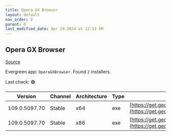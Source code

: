 ```yaml
---
title: Opera GX Browser
layout: default
nav_order: 2
parent: O
last_modified_date: Apr 29 2024 at 12:13 PM
---
```


## Opera GX Browser

[Source](https://www.opera.com/gx)

Evergreen app: `OperaGXBrowser`. Found `2` installers.

Last check: 🟢

| Version       | Channel | Architecture | Type | URI                                                                                                                                                                                            |
| ------------- | ------- | ------------ | ---- | ---------------------------------------------------------------------------------------------------------------------------------------------------------------------------------------------- |
| 109.0.5097.70 | Stable  | x64          | exe  | [https://get.geo.opera.com/pub/opera_gx/109.0.5097.70/win/Opera_GX_109.0.5097.70_Setup_x64.exe](https://get.geo.opera.com/pub/opera_gx/109.0.5097.70/win/Opera_GX_109.0.5097.70_Setup_x64.exe) |
| 109.0.5097.70 | Stable  | x86          | exe  | [https://get.geo.opera.com/pub/opera_gx/109.0.5097.70/win/Opera_GX_109.0.5097.70_Setup.exe](https://get.geo.opera.com/pub/opera_gx/109.0.5097.70/win/Opera_GX_109.0.5097.70_Setup.exe)         |

